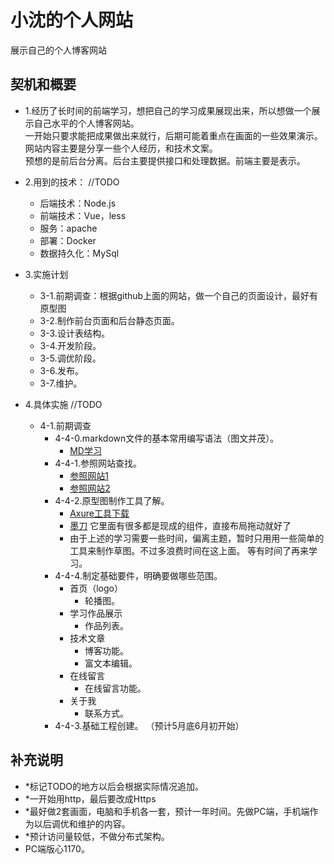 <!--
 * @Description: 说明文件
 * @Author: shenxf
 * @Date: 2019-02-27 12:16:55
 -->
# 小沈的个人网站
展示自己的个人博客网站

## 契机和概要
* 1.经历了长时间的前端学习，想把自己的学习成果展现出来，所以想做一个展示自己水平的个人博客网站。	
一开始只要求能把成果做出来就行，后期可能着重点在画面的一些效果演示。	
网站内容主要是分享一些个人经历，和技术文案。	
预想的是前后台分离。后台主要提供接口和处理数据。前端主要是表示。	
	
* 2.用到的技术：	//TODO
	* 后端技术：Node.js
	* 前端技术：Vue，less
	* 服务：apache
	* 部署：Docker
	* 数据持久化：MySql
	
* 3.实施计划	
	* 3-1.前期调查：根据github上面的网站，做一个自己的页面设计，最好有原型图	
	* 3-2.制作前台页面和后台静态页面。	
	* 3-3.设计表结构。	
	* 3-4.开发阶段。	
	* 3-5.调优阶段。	
	* 3-6.发布。	
	* 3-7.维护。	

* 4.具体实施		//TODO
    * 4-1.前期调查	
        * 4-4-0.markdown文件的基本常用编写语法（图文并茂）。
            * [MD学习](https://www.cnblogs.com/liugang-vip/p/6337580.html)
        * 4-4-1.参照网站查找。	
        	* [参照网站1](https://segmentfault.com/u/yuanzm/articles)
			* [参照网站2](https://yisha0307.github.io/Portfolio-page/chenyisha.html)
   		* 4-4-2.原型图制作工具了解。	
			* [Axure工具下载](http://www.woshipm.com/it/319902.html)
			* [墨刀](https://modao.cc/) 它里面有很多都是现成的组件，直接布局拖动就好了
			* 由于上述的学习需要一些时间，偏离主题，暂时只用用一些简单的工具来制作草图。不过多浪费时间在这上面。
			  等有时间了再来学习。
   		* 4-4-4.制定基础要件，明确要做哪些范围。	
        	* 首页（logo）
				* 轮播图。
	    	* 学习作品展示
				* 作品列表。
	    	* 技术文章
				* 博客功能。
				* 富文本编辑。
			* 在线留言
				* 在线留言功能。
			* 关于我
				* 联系方式。
		* 4-4-3.基础工程创建。	（预计5月底6月初开始）

## 补充说明
* *标记TODO的地方以后会根据实际情况追加。	
* *一开始用http，最后要改成Https	
* *最好做2套画面，电脑和手机各一套，预计一年时间。先做PC端，手机端作为以后调优和维护的内容。	
* *预计访问量较低，不做分布式架构。	
* PC端版心1170。
